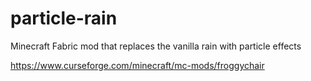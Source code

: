 # particle-rain
Minecraft Fabric mod that replaces the vanilla rain with particle effects


https://www.curseforge.com/minecraft/mc-mods/froggychair
